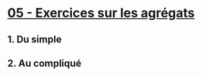# [05 - Exercices sur les agrégats](https://openclassrooms.com/fr/courses/1959476-administrez-vos-bases-de-donnees-avec-mysql/1967867-exercices-sur-les-agregats)

## 1. Du simple

## 2. Au compliqué